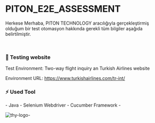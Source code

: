 # PITON_E2E_ASSESSMENT
Herkese Merhaba, 
PITON TECHNOLOGY aracılığıyla gerçekleştirmiş olduğum bir test otomasyon hakkında gerekli tüm bilgiler aşağıda belirtilmiştir.

<br/>
<h3 align=“left”> 🔭 Testing website </h4>
Test Environment: Two-way flight inquiry an Turkish Airlines website

Environment URL: https://www.turkishairlines.com/tr-int/

 <h3 align=“left”> ⚡ Used Tool </h4>
 - Java
 - Selenium Webdriver
 - Cucumber Framework
 - 
 


![thy-logo-](https://user-images.githubusercontent.com/101811316/221964251-1725a56c-7b68-4a53-a822-91826b506825.jpg)

